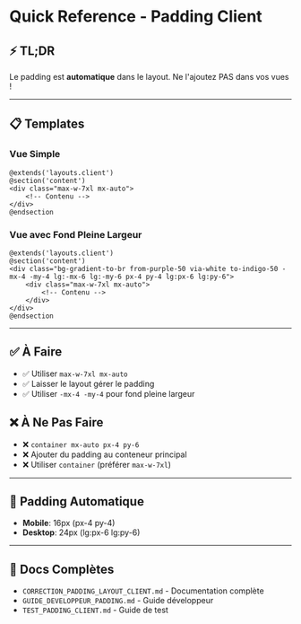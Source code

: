 # Quick Reference - Padding Client

## ⚡ TL;DR

Le padding est **automatique** dans le layout. Ne l'ajoutez PAS dans vos vues !

---

## 📋 Templates

### Vue Simple
```blade
@extends('layouts.client')
@section('content')
<div class="max-w-7xl mx-auto">
    <!-- Contenu -->
</div>
@endsection
```

### Vue avec Fond Pleine Largeur
```blade
@extends('layouts.client')
@section('content')
<div class="bg-gradient-to-br from-purple-50 via-white to-indigo-50 -mx-4 -my-4 lg:-mx-6 lg:-my-6 px-4 py-4 lg:px-6 lg:py-6">
    <div class="max-w-7xl mx-auto">
        <!-- Contenu -->
    </div>
</div>
@endsection
```

---

## ✅ À Faire

- ✅ Utiliser `max-w-7xl mx-auto`
- ✅ Laisser le layout gérer le padding
- ✅ Utiliser `-mx-4 -my-4` pour fond pleine largeur

## ❌ À Ne Pas Faire

- ❌ `container mx-auto px-4 py-6`
- ❌ Ajouter du padding au conteneur principal
- ❌ Utiliser `container` (préférer `max-w-7xl`)

---

## 📐 Padding Automatique

- **Mobile**: 16px (px-4 py-4)
- **Desktop**: 24px (lg:px-6 lg:py-6)

---

## 🔗 Docs Complètes

- `CORRECTION_PADDING_LAYOUT_CLIENT.md` - Documentation complète
- `GUIDE_DEVELOPPEUR_PADDING.md` - Guide développeur
- `TEST_PADDING_CLIENT.md` - Guide de test
